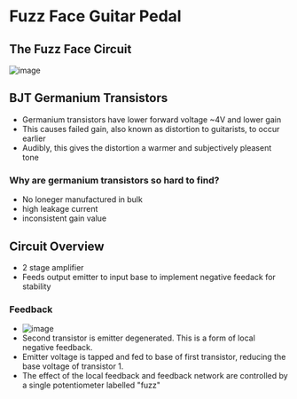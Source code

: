 # Fuzz Face Guitar Pedal

## The Fuzz Face Circuit
![image](https://github.com/user-attachments/assets/d238433e-f945-4119-aca1-6a3b554279a7)

## BJT Germanium Transistors
  - Germanium transistors have lower forward voltage ~4V and lower gain
  - This causes failed gain, also known as distortion to guitarists, to occur earlier
  - Audibly, this gives the distortion a warmer and subjectively pleasent tone

### Why are germanium transistors so hard to find?
  - No loneger manufactured in bulk
  - high leakage current
  - inconsistent gain value

## Circuit Overview
 - 2 stage amplifier
 - Feeds output emitter to input base to implement negative feedack for stability
 
### Feedback
  - ![image](https://github.com/user-attachments/assets/b606f459-f566-4f92-a2d4-28c41c535434)
  - Second transistor is emitter degenerated. This is a form of local negative feedback. 
  - Emitter voltage is tapped and fed to base of first transistor, reducing the base voltage of transistor 1.
  - The effect of the local feedback and feedback network are controlled by a single potentiometer labelled "fuzz"
